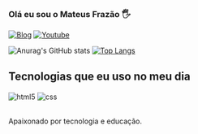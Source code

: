 ### Olá eu sou o Mateus Frazão 🖐️

[![Blog](https://img.shields.io/badge/-Behance-blue?style=for-the-badge&logo=behance&logoColor=white)](https://www.behance.net/mateusfrazo1)
[![Youtube](https://img.shields.io/badge/LinkedIn-0077B5?style=for-the-badge&logo=linkedin&logoColor=white)](https://www.linkedin.com/in/mateus-frazão-607b35174/)


![Anurag's GitHub stats](https://github-readme-stats.vercel.app/api?username=MateusFrazao123&show_icons=true&theme=dark)
[![Top Langs](https://github-readme-stats.vercel.app/api/top-langs/?username=MateusFrazao123&layout=compact)](https://github.com/anuraghazra/github-readme-stats)
## Tecnologias que eu uso no meu dia

<div style="display: inline_block">
  <img align="center" alt="html5" src="https://img.shields.io/badge/HTML5-E34F26?style=for-the-badge&logo=html5&logoColor=white" />
  <img align="center" alt="css" src="https://img.shields.io/badge/CSS3-1572B6?style=for-the-badge&logo=css3&logoColor=white" />
  
</div><br/>

Apaixonado por tecnologia e educação.



